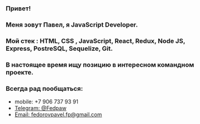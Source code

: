 ### Привет!
### Меня зовут Павел, я JavaScript Developer.
### Мой стек : HTML, CSS , JavaScript, React, Redux, Node JS, Express, PostreSQL, Sequelize, Git.
### В настоящее время ищу позицию в интересном командном проекте.
### Всегда рад пообщаться:
* mobile: +7 906 737 93 91
* [Telegram: @Fedpaw](https://t.me/fedpaw)
* [Email: fedorovpavel.fp@gmail.com](mailto:fedorovpavel.fp@gmail.com)

<!--
**Fedpaw/Fedpaw** is a ✨ _special_ ✨ repository because its `README.md` (this file) appears on your GitHub profile.

Here are some ideas to get you started:

- 🔭 I’m currently working on ...
- 🌱 I’m currently learning ...
- 👯 I’m looking to collaborate on ...
- 🤔 I’m looking for help with ...
- 💬 Ask me about ...
- 📫 How to reach me: ...
- 😄 Pronouns: ...
- ⚡ Fun fact: ...
-->
